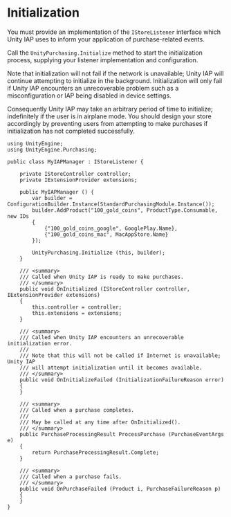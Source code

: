Initialization
==============

You must provide an implementation of the ``IStoreListener`` interface which Unity IAP uses to inform your application of purchase-related events.

Call the ``UnityPurchasing.Initialize`` method to start the initialization process, supplying your listener implementation and configuration.

Note that initialization will not fail if the network is unavailable; Unity IAP will continue attempting to initialize in the background. Initialization will only fail if Unity IAP encounters an unrecoverable problem such as a misconfiguration or IAP being disabled in device settings.

Consequently Unity IAP may take an arbitrary period of time to initialize; indefinitely if the user is in airplane mode. You should design your store accordingly by preventing users from attempting to make purchases if initialization has not completed successfully.

````
using UnityEngine;
using UnityEngine.Purchasing;

public class MyIAPManager : IStoreListener {

    private IStoreController controller;
    private IExtensionProvider extensions;

    public MyIAPManager () {
        var builder = ConfigurationBuilder.Instance(StandardPurchasingModule.Instance());
        builder.AddProduct("100_gold_coins", ProductType.Consumable, new IDs
        {
            {"100_gold_coins_google", GooglePlay.Name},
            {"100_gold_coins_mac", MacAppStore.Name}
        });

        UnityPurchasing.Initialize (this, builder);
    }

    /// <summary>
    /// Called when Unity IAP is ready to make purchases.
    /// </summary>
    public void OnInitialized (IStoreController controller, IExtensionProvider extensions)
    {
        this.controller = controller;
        this.extensions = extensions;
    }

    /// <summary>
    /// Called when Unity IAP encounters an unrecoverable initialization error.
    ///
    /// Note that this will not be called if Internet is unavailable; Unity IAP
    /// will attempt initialization until it becomes available.
    /// </summary>
    public void OnInitializeFailed (InitializationFailureReason error)
    {
    }

    /// <summary>
    /// Called when a purchase completes.
    ///
    /// May be called at any time after OnInitialized().
    /// </summary>
    public PurchaseProcessingResult ProcessPurchase (PurchaseEventArgs e)
    {
        return PurchaseProcessingResult.Complete;
    }

    /// <summary>
    /// Called when a purchase fails.
    /// </summary>
    public void OnPurchaseFailed (Product i, PurchaseFailureReason p)
    {
    }
}
````